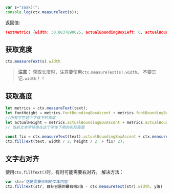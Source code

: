```js
var s="saak)(";
console.log(ctx.measureText(s));
```

返回值:
```json
TextMetrics {width: 30.8837890625, actualBoundingBoxLeft: 0, actualBoundingBoxRight: 31.4892578125, fontBoundingBoxAscent: 11, fontBoundingBoxDescent: 4, …}

```

## 获取宽度
```js
ctx.measureText(s).width
```

>**注意：**
>获取长度时，注意要使用`ctx.measureText(s).width`。
>不要忘记`.width`！！


## 获取高度

```js
let metrics = ctx.measureText(text); 
let fontHeight = metrics.fontBoundingBoxAscent + metrics.fontBoundingBoxDescent; 
//所有字在这个字体下的高度
let actualHeight = metrics.actualBoundingBoxAscent + metrics.actualBoundingBoxDescent; 
// 当前文本字符串在这个字体下用的实际高度
 
const fix = ctx.measureText(text).actualBoundingBoxAscent + ctx.measureText(text).actualBoundingBoxDescent;
ctx.fillText(text, width / 2, height / 2  + fix/ 2);
```
## 文字右对齐

使用`ctx.fillText()`时，有时可能需要右对齐。
解决方法：
```js
var str='这是需要绘制的文本内容'
ctx.fillText(str, 目标容器的最右端x值 - ctx.measureText(str).width, y值)
```
